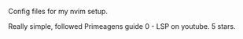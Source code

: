 Config files for my nvim setup. 

Really simple, followed Primeagens guide 0 - LSP on youtube. 5 stars.

